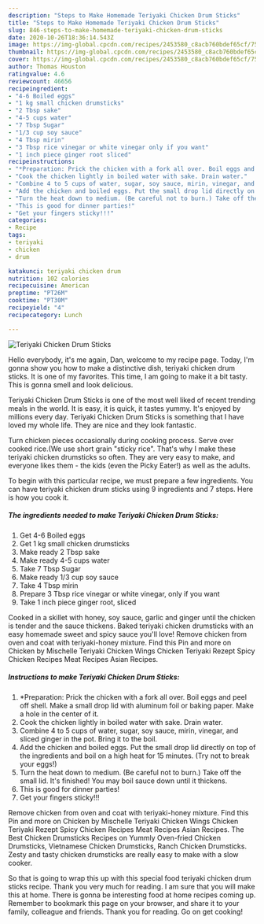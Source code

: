 ```yaml
---
description: "Steps to Make Homemade Teriyaki Chicken Drum Sticks"
title: "Steps to Make Homemade Teriyaki Chicken Drum Sticks"
slug: 846-steps-to-make-homemade-teriyaki-chicken-drum-sticks
date: 2020-10-26T18:36:14.543Z
image: https://img-global.cpcdn.com/recipes/2453580_c8acb760bdef65cf/751x532cq70/teriyaki-chicken-drum-sticks-recipe-main-photo.jpg
thumbnail: https://img-global.cpcdn.com/recipes/2453580_c8acb760bdef65cf/751x532cq70/teriyaki-chicken-drum-sticks-recipe-main-photo.jpg
cover: https://img-global.cpcdn.com/recipes/2453580_c8acb760bdef65cf/751x532cq70/teriyaki-chicken-drum-sticks-recipe-main-photo.jpg
author: Thomas Houston
ratingvalue: 4.6
reviewcount: 46656
recipeingredient:
- "4-6 Boiled eggs"
- "1 kg small chicken drumsticks"
- "2 Tbsp sake"
- "4-5 cups water"
- "7 Tbsp Sugar"
- "1/3 cup soy sauce"
- "4 Tbsp mirin"
- "3 Tbsp rice vinegar or white vinegar only if you want"
- "1 inch piece ginger root sliced"
recipeinstructions:
- "*Preparation: Prick the chicken with a fork all over. Boil eggs and peel off shell. Make a small drop lid with aluminum foil or baking paper. Make a hole in the center of it."
- "Cook the chicken lightly in boiled water with sake. Drain water."
- "Combine 4 to 5 cups of water, sugar, soy sauce, mirin, vinegar, and sliced ginger in the pot. Bring it to the boil."
- "Add the chicken and boiled eggs. Put the small drop lid directly on top of the ingredients and boil on a high heat for 15 minutes. (Try not to break your eggs!)"
- "Turn the heat down to medium. (Be careful not to burn.) Take off the small lid. It&#39;s finished! You may boil sauce down until it thickens."
- "This is good for dinner parties!"
- "Get your fingers sticky!!!"
categories:
- Recipe
tags:
- teriyaki
- chicken
- drum

katakunci: teriyaki chicken drum 
nutrition: 102 calories
recipecuisine: American
preptime: "PT26M"
cooktime: "PT30M"
recipeyield: "4"
recipecategory: Lunch

---
```



![Teriyaki Chicken Drum Sticks](https://img-global.cpcdn.com/recipes/2453580_c8acb760bdef65cf/751x532cq70/teriyaki-chicken-drum-sticks-recipe-main-photo.jpg)

Hello everybody, it's me again, Dan, welcome to my recipe page. Today, I'm gonna show you how to make a distinctive dish, teriyaki chicken drum sticks. It is one of my favorites. This time, I am going to make it a bit tasty. This is gonna smell and look delicious.

Teriyaki Chicken Drum Sticks is one of the most well liked of recent trending meals in the world. It is easy, it is quick, it tastes yummy. It's enjoyed by millions every day. Teriyaki Chicken Drum Sticks is something that I have loved my whole life. They are nice and they look fantastic.

Turn chicken pieces occasionally during cooking process. Serve over cooked rice.(We use short grain &#34;sticky rice&#34;. That&#39;s why I make these teriyaki chicken drumsticks so often. They are very easy to make, and everyone likes them - the kids (even the Picky Eater!) as well as the adults.


To begin with this particular recipe, we must prepare a few ingredients. You can have teriyaki chicken drum sticks using 9 ingredients and 7 steps. Here is how you cook it.

<!--inarticleads1-->

##### The ingredients needed to make Teriyaki Chicken Drum Sticks:

1. Get 4-6 Boiled eggs
1. Get 1 kg small chicken drumsticks
1. Make ready 2 Tbsp sake
1. Make ready 4-5 cups water
1. Take 7 Tbsp Sugar
1. Make ready 1/3 cup soy sauce
1. Take 4 Tbsp mirin
1. Prepare 3 Tbsp rice vinegar or white vinegar, only if you want
1. Take 1 inch piece ginger root, sliced


Cooked in a skillet with honey, soy sauce, garlic and ginger until the chicken is tender and the sauce thickens. Baked teriyaki chicken drumsticks with an easy homemade sweet and spicy sauce you&#39;ll love! Remove chicken from oven and coat with teriyaki-honey mixture. Find this Pin and more on Chicken by Mischelle Teriyaki Chicken Wings Chicken Teriyaki Rezept Spicy Chicken Recipes Meat Recipes Asian Recipes. 

<!--inarticleads2-->

##### Instructions to make Teriyaki Chicken Drum Sticks:

1. *Preparation: Prick the chicken with a fork all over. Boil eggs and peel off shell. Make a small drop lid with aluminum foil or baking paper. Make a hole in the center of it.
1. Cook the chicken lightly in boiled water with sake. Drain water.
1. Combine 4 to 5 cups of water, sugar, soy sauce, mirin, vinegar, and sliced ginger in the pot. Bring it to the boil.
1. Add the chicken and boiled eggs. Put the small drop lid directly on top of the ingredients and boil on a high heat for 15 minutes. (Try not to break your eggs!)
1. Turn the heat down to medium. (Be careful not to burn.) Take off the small lid. It&#39;s finished! You may boil sauce down until it thickens.
1. This is good for dinner parties!
1. Get your fingers sticky!!!


Remove chicken from oven and coat with teriyaki-honey mixture. Find this Pin and more on Chicken by Mischelle Teriyaki Chicken Wings Chicken Teriyaki Rezept Spicy Chicken Recipes Meat Recipes Asian Recipes. The Best Chicken Drumsticks Recipes on Yummly Oven-fried Chicken Drumsticks, Vietnamese Chicken Drumsticks, Ranch Chicken Drumsticks. Zesty and tasty chicken drumsticks are really easy to make with a slow cooker. 

So that is going to wrap this up with this special food teriyaki chicken drum sticks recipe. Thank you very much for reading. I am sure that you will make this at home. There is gonna be interesting food at home recipes coming up. Remember to bookmark this page on your browser, and share it to your family, colleague and friends. Thank you for reading. Go on get cooking!

